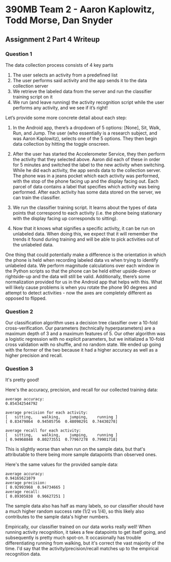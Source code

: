 # 390MB Team 2 - Aaron Kaplowitz, Todd Morse, Dan Snyder
## Assignment 2 Part 4 Writeup

### Question 1
The data collection process consists of 4 key parts
1. The user selects an activity from a predefined list
2. The user performs said activity and the app sends it to the data collection server
3. We retrieve the labeled data from the server and run the classifier training script on it
4. We run (and leave running) the activity recognition script while the user performs any activity, and we see if it’s right!

Let’s provide some more concrete detail about each step:

1. In the Android app, there’s a dropdown of 5 options: [None], Sit, Walk, Run, and Jump.  The user (who essentially is a research subject, and was Aaron Kaplowitz), selects one of the 5 options.  They then begin data collection by hitting the toggle onscreen.  

2. After the user has started the Accelerometer Service, they then perform the activity that they selected above.  Aaron did each of these in order for 5 minutes and switched the label to the new activity when switching.  While he did each activity, the app sends data to the collection server.  The phone was in a jeans pocket which each activity was performed, with the stop of the phone facing up and the display facing out.  Each parcel of data contains a label that specifies which activity was being performed.  After each activity has some data stored on the server, we can train the classifier.

3. We run the classifier training script.  It learns about the types of data points that correspond to each activity (i.e. the phone being stationary with the display facing up corresponds to sitting).  

4. Now that it knows what signifies a specific activity, it can be run on unlabeled data.  When doing this, we expect that it will remember the trends it found during training and will be able to pick activities out of the unlabeled data.


  One thing that could potentially make a difference is the orientation in which the phone is held when recording labeled data vs when trying to identify unlabeled data.  We perform magnitude calculations over each window in the Python scripts so that the phone can be held either upside-down or rightside-up and the data will still be valid. Additionally, there’s some normalization provided for us in the Android app that helps with this.  What will likely cause problems is when you rotate the phone 90 degrees and attempt to detect activities - now the axes are completely different as opposed to flipped.

### Question 2
Our classification algorithm uses a decision tree classifier over a 10-fold cross-verification.  Our parameters (technically hyperparameters) are a maximum depth of 3 and a maximum features of 5.  Our other algorithm was a logistic regression with no explicit parameters, but we initialized a 10-fold cross validation with no shuffle, and no random state.  We ended up going with the former of the two because it had a higher accuracy as well as a higher precision and recall.


### Question 3
It's pretty good!

Here's the accuracy, precision, and recall for our collected training data:
```
average accuracy:
0.854342544792

average precision for each activity:
[   sitting,    walking,    jumping,    running ]
[ 0.83479864  0.94505756  0.48098291  0.74430278]

average recall for each activity:
[   sitting,    walking,    jumping,    running ]
[ 0.94968848  0.80273551  0.77967278  0.79901718]
```

This is slightly worse than when run on the sample data, but that's attributable to there being more sample datapoints than observed ones.

Here's the same values for the provided sample data:
```
average accuracy:
0.94165621079
average precision:
[ 0.92993968  0.94734665 ]
average recall:
[ 0.89305838  0.96627251 ]
```

The sample data also has half as many labels, so our classifier should have a much higher random success rate (1/2 vs 1/4), so this likely also contributes to the sample data's higher numbers.

Empirically, our classifier trained on our data works really well!  When running activity recognition, it takes a few datapoints to get itself going, and subsequently is pretty much spot-on.  It occasionally has trouble differentiating running from walking, but it's correct the vast majority of the time.  I'd say that the activity/precision/recall matches up to the empirical recognition data.
